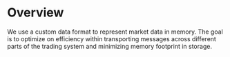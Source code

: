 # Overview

We use a custom data format to represent market data in memory. The goal is to optimize
on efficiency within transporting messages across different parts of the trading system
and minimizing memory footprint in storage.